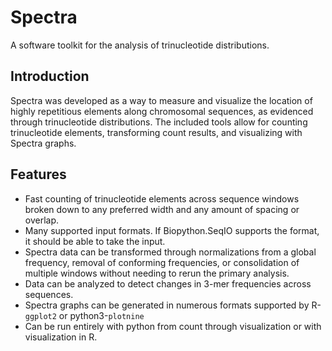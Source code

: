 # Spectra
A software toolkit for the analysis of trinucleotide distributions.

## Introduction
Spectra was developed as a way to measure and visualize the location of highly repetitious elements along chromosomal sequences, as evidenced through trinucleotide distributions. The included tools allow for counting trinucleotide elements, transforming count results, and visualizing with Spectra graphs.

## Features
- Fast counting of trinucleotide elements across sequence windows broken down to any preferred width and any amount of spacing or overlap.
- Many supported input formats. If Biopython.SeqIO supports the format, it should be able to take the input.
- Spectra data can be transformed through normalizations from a global frequency, removal of conforming frequencies, or consolidation of multiple windows without needing to rerun the primary analysis.
- Data can be analyzed to detect changes in 3-mer frequencies across sequences.
- Spectra graphs can be generated in numerous formats supported by R-`ggplot2` or python3-`plotnine`
- Can be run entirely with python from count through visualization or with visualization in R.
